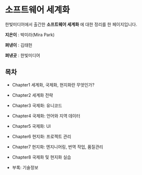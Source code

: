 소프트웨어 세계화
====

한빛미디어에서 출간한 **소프트웨어 세계화** 에 대한 정리를 한 페이지입니다.

**지은이** : 박미라(Mira Park)

**펴낸이** : 김태헌

**펴낸곳** : 한빛미디어


## 목차

* Chapter1 세계화, 국제화, 현지화란 무엇인가?

* Chapter2 세계화 전략

* Chapter3 국제화: 유니코드

* Chapter4 국제화: 언어와 지역 데이터

* Chapter5 국제화: UI

* Chapter6 현지화: 프로젝트 관리

* Chapter7 현지화: 엔지니어링, 번역 작업, 품질관리

* Chapter8 국제화 및 현지화 실습

* 부록: 기술정보
